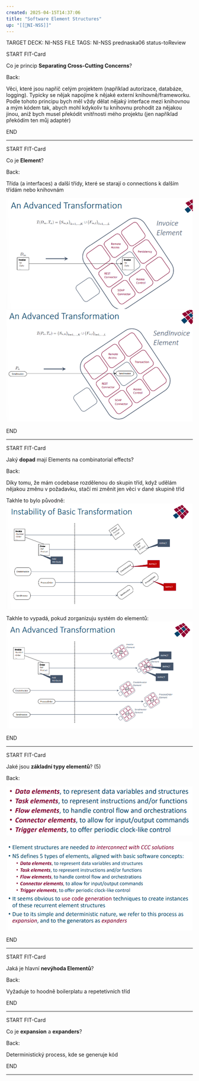 ```yaml
---
created: 2025-04-15T14:37:06
title: "Software Element Structures"
up: "[[📖NI-NSS]]"
---
```


TARGET DECK: NI-NSS
FILE TAGS: NI-NSS prednaska06 status-toReview


START
FIT-Card

Co je princip **Separating Cross-Cutting Concerns**?

Back:

Věci, které jsou napříč celým projektem (například autorizace, databáze, logging). Typicky se nějak napojíme k nějaké externí knihovně/frameworku. Podle tohoto principu bych měl vždy dělat nějaký interface mezi knihovnou a mým kódem tak, abych mohl kdykoliv tu knihovnu prohodit za nějakou jinou, aniž bych musel překódit vnitřnosti mého projektu (jen například překódím ten můj adaptér)
<!--ID: 1746599654158-->
END

---


START
FIT-Card

Co je **Element**?

Back:

Třída (a interfaces) a další třídy, které se starají o connections k dalším třídám nebo knihovnám

<!-- ExampleStart -->
![](../../Assets/Pasted%20image%2020250415144703.png)
![](../../Assets/Pasted%20image%2020250415144711.png)
<!-- ExampleEnd -->
<!--ID: 1746599654169-->
END

---


START
FIT-Card

Jaký **dopad** mají Elements na combinatorial effects?

Back:

Díky tomu, že mám codebase rozdělenou do skupin tříd, když udělám nějakou změnu v požadavku, stačí mi změnit jen věci v dané skupině tříd

Takhle to bylo původně:
![](../../Assets/Pasted%20image%2020250415144736.png)

Takhle to vypadá, pokud zorganizuju systém do elementů:
![](../../Assets/Pasted%20image%2020250415144841.png)
<!--ID: 1746599654179-->
END

---


START
FIT-Card

Jaké jsou **základní typy elementů**? (5)

Back:

![](../../Assets/Pasted%20image%2020250415144906.png)

<!-- DetailInfoStart -->
![](../../Assets/Pasted%20image%2020250415144916.png)
<!-- DetailInfoEnd -->
<!--ID: 1746599654187-->
END

---


START
FIT-Card

Jaká je hlavní **nevýhoda Elementů**?

Back:

Vyžaduje to hoodně boilerplatu a repetetivních tříd
<!--ID: 1746599654195-->
END

---


START
FIT-Card

Co je **expansion** a **expanders**?

Back:

Deterministický process, kde se generuje kód
<!--ID: 1746599654202-->
END

---

